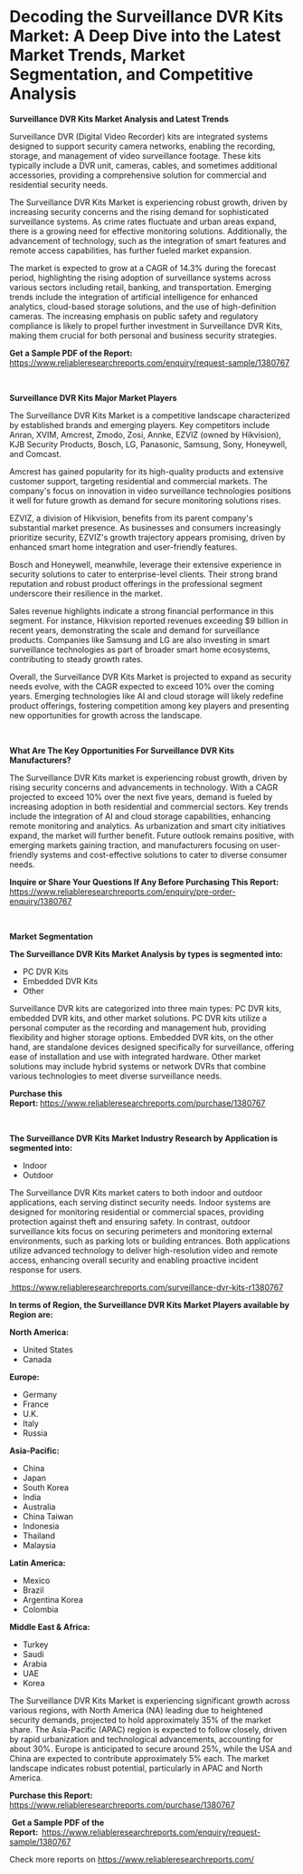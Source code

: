 <p><h1>Decoding the Surveillance DVR Kits Market: A Deep Dive into the Latest Market Trends, Market Segmentation, and Competitive Analysis</h1></p><p><strong>Surveillance DVR Kits Market Analysis and Latest Trends</strong></p>
<p><p>Surveillance DVR (Digital Video Recorder) kits are integrated systems designed to support security camera networks, enabling the recording, storage, and management of video surveillance footage. These kits typically include a DVR unit, cameras, cables, and sometimes additional accessories, providing a comprehensive solution for commercial and residential security needs.</p><p>The Surveillance DVR Kits Market is experiencing robust growth, driven by increasing security concerns and the rising demand for sophisticated surveillance systems. As crime rates fluctuate and urban areas expand, there is a growing need for effective monitoring solutions. Additionally, the advancement of technology, such as the integration of smart features and remote access capabilities, has further fueled market expansion.</p><p>The market is expected to grow at a CAGR of 14.3% during the forecast period, highlighting the rising adoption of surveillance systems across various sectors including retail, banking, and transportation. Emerging trends include the integration of artificial intelligence for enhanced analytics, cloud-based storage solutions, and the use of high-definition cameras. The increasing emphasis on public safety and regulatory compliance is likely to propel further investment in Surveillance DVR Kits, making them crucial for both personal and business security strategies.</p></p>
<p><strong>Get a Sample PDF of the Report:&nbsp;</strong> <a href="https://www.reliableresearchreports.com/enquiry/request-sample/1380767?utm_campaign=2119&utm_medium=2&utm_source=Github&utm_content=ia&utm_term=16022025&utm_id=surveillance-dvr-kits">https://www.reliableresearchreports.com/enquiry/request-sample/1380767</a></p>
<p>&nbsp;</p>
<p><strong>Surveillance DVR Kits Major Market Players</strong></p>
<p><p>The Surveillance DVR Kits Market is a competitive landscape characterized by established brands and emerging players. Key competitors include Anran, XVIM, Amcrest, Zmodo, Zosi, Annke, EZVIZ (owned by Hikvision), KJB Security Products, Bosch, LG, Panasonic, Samsung, Sony, Honeywell, and Comcast.</p><p>Amcrest has gained popularity for its high-quality products and extensive customer support, targeting residential and commercial markets. The company's focus on innovation in video surveillance technologies positions it well for future growth as demand for secure monitoring solutions rises.</p><p>EZVIZ, a division of Hikvision, benefits from its parent company's substantial market presence. As businesses and consumers increasingly prioritize security, EZVIZ's growth trajectory appears promising, driven by enhanced smart home integration and user-friendly features.</p><p>Bosch and Honeywell, meanwhile, leverage their extensive experience in security solutions to cater to enterprise-level clients. Their strong brand reputation and robust product offerings in the professional segment underscore their resilience in the market.</p><p>Sales revenue highlights indicate a strong financial performance in this segment. For instance, Hikvision reported revenues exceeding $9 billion in recent years, demonstrating the scale and demand for surveillance products. Companies like Samsung and LG are also investing in smart surveillance technologies as part of broader smart home ecosystems, contributing to steady growth rates.</p><p>Overall, the Surveillance DVR Kits Market is projected to expand as security needs evolve, with the CAGR expected to exceed 10% over the coming years. Emerging technologies like AI and cloud storage will likely redefine product offerings, fostering competition among key players and presenting new opportunities for growth across the landscape.</p></p>
<p>&nbsp;</p>
<p><strong>What Are The Key Opportunities For Surveillance DVR Kits Manufacturers?</strong></p>
<p><p>The Surveillance DVR Kits market is experiencing robust growth, driven by rising security concerns and advancements in technology. With a CAGR projected to exceed 10% over the next five years, demand is fueled by increasing adoption in both residential and commercial sectors. Key trends include the integration of AI and cloud storage capabilities, enhancing remote monitoring and analytics. As urbanization and smart city initiatives expand, the market will further benefit. Future outlook remains positive, with emerging markets gaining traction, and manufacturers focusing on user-friendly systems and cost-effective solutions to cater to diverse consumer needs.</p></p>
<p><strong>Inquire or Share Your Questions If Any Before Purchasing This Report:</strong> <a href="https://www.reliableresearchreports.com/enquiry/pre-order-enquiry/1380767?utm_campaign=2119&utm_medium=2&utm_source=Github&utm_content=ia&utm_term=16022025&utm_id=surveillance-dvr-kits">https://www.reliableresearchreports.com/enquiry/pre-order-enquiry/1380767</a></p>
<p>&nbsp;</p>
<p><strong>Market Segmentation</strong></p>
<p><strong>The Surveillance DVR Kits Market Analysis by types is segmented into:</strong></p>
<p><ul><li>PC DVR Kits</li><li>Embedded DVR Kits</li><li>Other</li></ul></p>
<p><p>Surveillance DVR kits are categorized into three main types: PC DVR kits, embedded DVR kits, and other market solutions. PC DVR kits utilize a personal computer as the recording and management hub, providing flexibility and higher storage options. Embedded DVR kits, on the other hand, are standalone devices designed specifically for surveillance, offering ease of installation and use with integrated hardware. Other market solutions may include hybrid systems or network DVRs that combine various technologies to meet diverse surveillance needs.</p></p>
<p><strong>Purchase this Report:&nbsp;</strong><a href="https://www.reliableresearchreports.com/purchase/1380767?utm_campaign=2119&utm_medium=2&utm_source=Github&utm_content=ia&utm_term=16022025&utm_id=surveillance-dvr-kits">https://www.reliableresearchreports.com/purchase/1380767</a></p>
<p>&nbsp;</p>
<p><strong>The Surveillance DVR Kits Market Industry Research by Application is segmented into:</strong></p>
<p><ul><li>Indoor</li><li>Outdoor</li></ul></p>
<p><p>The Surveillance DVR Kits market caters to both indoor and outdoor applications, each serving distinct security needs. Indoor systems are designed for monitoring residential or commercial spaces, providing protection against theft and ensuring safety. In contrast, outdoor surveillance kits focus on securing perimeters and monitoring external environments, such as parking lots or building entrances. Both applications utilize advanced technology to deliver high-resolution video and remote access, enhancing overall security and enabling proactive incident response for users.</p></p>
<p><a href="https://www.reliableresearchreports.com/surveillance-dvr-kits-r1380767?utm_campaign=2119&utm_medium=2&utm_source=Github&utm_content=ia&utm_term=16022025&utm_id=surveillance-dvr-kits">&nbsp;https://www.reliableresearchreports.com/surveillance-dvr-kits-r1380767</a></p>
<p><strong>In terms of Region, the Surveillance DVR Kits Market Players available by Region are:</strong></p>
<p>
    <p> <strong> North America: </strong>
        <ul>
            <li>United States</li>
            <li>Canada</li>
        </ul>
        </p> 
    <p> <strong> Europe: </strong>
        <ul>
            <li>Germany</li>
            <li>France</li>
            <li>U.K.</li>
            <li>Italy</li>
            <li>Russia</li>
        </ul>
        </p> 
    <p> <strong> Asia-Pacific: </strong>
        <ul>
            <li>China</li>
            <li>Japan</li>
            <li>South Korea</li>
            <li>India</li>
            <li>Australia</li>
            <li>China Taiwan</li>
            <li>Indonesia</li>
            <li>Thailand</li>
            <li>Malaysia</li>
        </ul>
        </p> 
    <p> <strong> Latin America: </strong>
        <ul>
            <li>Mexico</li>
            <li>Brazil</li>
            <li>Argentina Korea</li>
            <li>Colombia</li>
        </ul>
        </p> 
    <p> <strong> Middle East & Africa: </strong>
        <ul>
            <li>Turkey</li>
            <li>Saudi</li>
            <li>Arabia</li>
            <li>UAE</li>
            <li>Korea</li>
        </ul>
    </p>
    </p>
<p><p>The Surveillance DVR Kits Market is experiencing significant growth across various regions, with North America (NA) leading due to heightened security demands, projected to hold approximately 35% of the market share. The Asia-Pacific (APAC) region is expected to follow closely, driven by rapid urbanization and technological advancements, accounting for about 30%. Europe is anticipated to secure around 25%, while the USA and China are expected to contribute approximately 5% each. The market landscape indicates robust potential, particularly in APAC and North America.</p></p>
<p><strong>Purchase this Report: </strong><a href="https://www.reliableresearchreports.com/purchase/1380767?utm_campaign=2119&utm_medium=2&utm_source=Github&utm_content=ia&utm_term=16022025&utm_id=surveillance-dvr-kits">https://www.reliableresearchreports.com/purchase/1380767</a></p>
<p>&nbsp;<strong>Get a Sample PDF of the Report:&nbsp;&nbsp;</strong><a href="https://www.reliableresearchreports.com/enquiry/request-sample/1380767?utm_campaign=2119&utm_medium=2&utm_source=Github&utm_content=ia&utm_term=16022025&utm_id=surveillance-dvr-kits">https://www.reliableresearchreports.com/enquiry/request-sample/1380767</a></p>
<p><strong></strong></p>
<p>Check more reports on <a href="https://www.reliableresearchreports.com/?utm_campaign=2119&utm_medium=2&utm_source=Github&utm_content=ia&utm_term=16022025&utm_id=surveillance-dvr-kits">https://www.reliableresearchreports.com/</a></p>